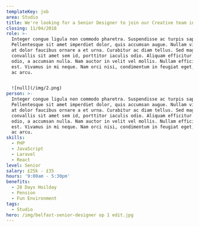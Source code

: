 ```yaml
---
templateKey: job
area: Studio
title: We're looking for a Senior Designer to join our Creative team in Belfast.
closing: 11/04/2018
role: >-
  Integer congue ligula non commodo pharetra. Suspendisse ac turpis sapien.
  Pellentesque sit amet imperdiet dolor, quis accumsan augue. Nullam vitae arcu
  at dolor faucibus ornare a et urna. Curabitur ac diam tellus. Sed magna augue,
  convallis sit amet sem id, porttitor iaculis odio. Aliquam efficitur vehicula
  odio, a accumsan nulla. Nam auctor in velit vel mollis. Nullam efficitur arcu
  est. Vivamus in mi neque. Nam orci nisi, condimentum in feugiat eget, sodales
  ac arcu.


  ![null](/img/2.png)
person: >-
  Integer congue ligula non commodo pharetra. Suspendisse ac turpis sapien.
  Pellentesque sit amet imperdiet dolor, quis accumsan augue. Nullam vitae arcu
  at dolor faucibus ornare a et urna. Curabitur ac diam tellus. Sed magna augue,
  convallis sit amet sem id, porttitor iaculis odio. Aliquam efficitur vehicula
  odio, a accumsan nulla. Nam auctor in velit vel mollis. Nullam efficitur arcu
  est. Vivamus in mi neque. Nam orci nisi, condimentum in feugiat eget, sodales
  ac arcu.
skills:
  - PHP
  - JavaScript
  - Laravel
  - React
level: Senior
salary: £25k - £35
hours: '9:00am - 5:30pm'
benefits:
  - 28 Days Hoilday
  - Pension
  - Fun Environment
tags:
  - Studio
hero: /img/belfast-senior-designer op 1 edit.jpg
---
```


